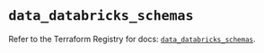 # `data_databricks_schemas`

Refer to the Terraform Registry for docs: [`data_databricks_schemas`](https://registry.terraform.io/providers/databricks/databricks/1.46.0/docs/data-sources/schemas).
